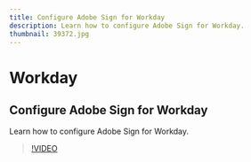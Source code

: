 ```yaml
---
title: Configure Adobe Sign for Workday
description: Learn how to configure Adobe Sign for Workday.
thumbnail: 39372.jpg
---
```


# Workday

## Configure Adobe Sign for Workday

Learn how to configure Adobe Sign for Workday.

>[!VIDEO](https://video.tv.adobe.com/v/39372?hidetitle=true)